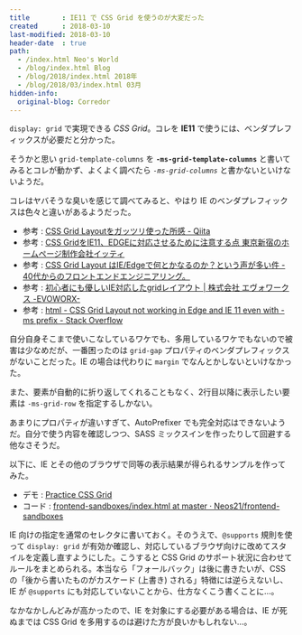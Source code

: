 ```yaml
---
title        : IE11 で CSS Grid を使うのが大変だった
created      : 2018-03-10
last-modified: 2018-03-10
header-date  : true
path:
  - /index.html Neo's World
  - /blog/index.html Blog
  - /blog/2018/index.html 2018年
  - /blog/2018/03/index.html 03月
hidden-info:
  original-blog: Corredor
---
```


`display: grid` で実現できる *CSS Grid*。コレを **IE11** で使うには、ベンダプレフィックスが必要だと分かった。

そうかと思い `grid-template-columns` を **`-ms-grid-template-columns`** と書いてみるとコレが動かず、よくよく調べたら *`-ms-grid-columns`* と書かないといけないようだ。

コレはヤバそうな臭いを感じて調べてみると、やはり IE のベンダプレフィックスは色々と違いがあるようだった。

- 参考 : [CSS Grid Layoutをガッツリ使った所感 - Qiita](https://qiita.com/clockmaker/items/2a6ba69ef6e452844adf)
- 参考 : [CSS GridをIE11、EDGEに対応させるために注意する点 東京新宿のホームページ制作会社イッティ](https://www.itti.jp/web-staff/css-grid.php)
- 参考 : [CSS Grid Layout はIE/Edgeで何とかなるのか？という声が多い件 - 40代からのフロントエンドエンジニアリング。](http://mntp.hatenablog.jp/entry/2017/05/01/003649)
- 参考 : [初心者にも優しいIE対応したgridレイアウト | 株式会社 エヴォワークス -EVOWORX-](https://www.evoworx.co.jp/blog/cssgrid/)
- 参考 : [html - CSS Grid Layout not working in Edge and IE 11 even with -ms prefix - Stack Overflow](https://stackoverflow.com/questions/45786788/css-grid-layout-not-working-in-edge-and-ie-11-even-with-ms-prefix)

自分自身そこまで使いこなしているワケでも、多用しているワケでもないので被害は少なめだが、一番困ったのは `grid-gap` プロパティのベンダプレフィックスがないことだった。IE の場合は代わりに `margin` でなんとかしないといけなかった。

また、要素が自動的に折り返してくれることもなく、2行目以降に表示したい要素は `-ms-grid-row` を指定するしかない。

あまりにプロパティが違いすぎて、AutoPrefixer でも完全対応はできないようだ。自分で使う内容を確認しつつ、SASS ミックスインを作ったりして回避する他なさそうだ。

以下に、IE とその他のブラウザで同等の表示結果が得られるサンプルを作ってみた。

- デモ : [Practice CSS Grid](https://neos21.github.io/frontend-sandboxes/practice-css-grid/index.html)
- コード : [frontend-sandboxes/index.html at master · Neos21/frontend-sandboxes](https://github.com/neos21/frontend-sandboxes/blob/master/practice-css-grid/index.html)

IE 向けの指定を通常のセレクタに書いておく。そのうえで、`@supports` 規則を使って `display: grid` が有効か確認し、対応しているブラウザ向けに改めてスタイルを定義し直すようにした。こうすると CSS Grid のサポート状況に合わせてルールをまとめられる。本当なら「フォールバック」は後に書きたいが、CSS の「後から書いたものがカスケード (上書き) される」特徴には逆らえないし、IE が `@supports` にも対応していないことから、仕方なくこう書くことに…。

なかなかしんどみが高かったので、IE を対象にする必要がある場合は、IE が死ぬまでは CSS Grid を多用するのは避けた方が良いかもしれない…。
